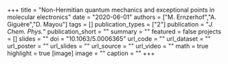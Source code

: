 +++
title = "Non-Hermitian quantum mechanics and exceptional points in molecular electronics"
date = "2020-06-01"
authors = ["M. Ernzerhof","A. Giguère","D. Mayou"]
tags = []
publication_types = ["2"]
publication = "_J. Chem. Phys._"
publication_short = ""
summary = ""
featured = false
projects = []
slides = ""
doi = "10.1063/5.0006365"
url_code = ""
url_dataset = ""
url_poster = ""
url_slides = ""
url_source = ""
url_video = ""
math = true
highlight = true
[image]
image = ""
caption = ""
+++

